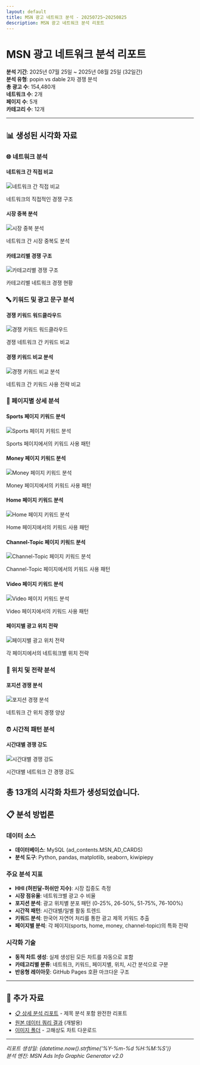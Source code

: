 ```yaml
---
layout: default
title: MSN 광고 네트워크 분석 - 20250725~20250825
description: MSN 광고 네트워크 분석 리포트
---
```


# MSN 광고 네트워크 분석 리포트

**분석 기간**: 2025년 07월 25일 ~ 2025년 08월 25일 (32일간)  
**분석 유형**: popin vs dable 2자 경쟁 분석  
**총 광고 수**: 154,480개  
**네트워크 수**: 2개  
**페이지 수**: 5개  
**카테고리 수**: 12개  

---

## 📊 생성된 시각화 자료


### 🌐 네트워크 분석

#### 네트워크 간 직접 비교

![네트워크 간 직접 비교](images/head_to_head_comparison_popin_vs_dable_2025-07-25_2025-08-25.png)

네트워크의 직접적인 경쟁 구조

#### 시장 중복 분석

![시장 중복 분석](images/market_overlap_analysis_popin_vs_dable_2025-07-25_2025-08-25.png)

네트워크 간 시장 중복도 분석

#### 카테고리별 경쟁 구조

![카테고리별 경쟁 구조](images/category_battleground_popin_vs_dable_2025-07-25_2025-08-25.png)

카테고리별 네트워크 경쟁 현황


### 🔤 키워드 및 광고 문구 분석

#### 경쟁 키워드 워드클라우드

![경쟁 키워드 워드클라우드](images/competitive_title_wordcloud_popin_vs_dable_2025-07-25_2025-08-25.png)

경쟁 네트워크 간 키워드 비교

#### 경쟁 키워드 비교 분석

![경쟁 키워드 비교 분석](images/competitive_keyword_comparison_popin_vs_dable_2025-07-25_2025-08-25.png)

네트워크 간 키워드 사용 전략 비교


### 📄 페이지별 상세 분석

#### Sports 페이지 키워드 분석

![Sports 페이지 키워드 분석](images/page_keywords_sports_popin-dable_2025-07-25_2025-08-25.png)

Sports 페이지에서의 키워드 사용 패턴

#### Money 페이지 키워드 분석

![Money 페이지 키워드 분석](images/page_keywords_money_popin-dable_2025-07-25_2025-08-25.png)

Money 페이지에서의 키워드 사용 패턴

#### Home 페이지 키워드 분석

![Home 페이지 키워드 분석](images/page_keywords_home_popin-dable_2025-07-25_2025-08-25.png)

Home 페이지에서의 키워드 사용 패턴

#### Channel-Topic 페이지 키워드 분석

![Channel-Topic 페이지 키워드 분석](images/page_keywords_channel-topic_popin-dable_2025-07-25_2025-08-25.png)

Channel-Topic 페이지에서의 키워드 사용 패턴

#### Video 페이지 키워드 분석

![Video 페이지 키워드 분석](images/page_keywords_video_popin-dable_2025-07-25_2025-08-25.png)

Video 페이지에서의 키워드 사용 패턴

#### 페이지별 광고 위치 전략

![페이지별 광고 위치 전략](images/page_position_strategies_dable_2025-07-25_2025-08-25.png)

각 페이지에서의 네트워크별 위치 전략


### 📍 위치 및 전략 분석

#### 포지션 경쟁 분석

![포지션 경쟁 분석](images/position_competition_popin_vs_dable_2025-07-25_2025-08-25.png)

네트워크 간 위치 경쟁 양상


### ⏰ 시간적 패턴 분석

#### 시간대별 경쟁 강도

![시간대별 경쟁 강도](images/time_competition_intensity_popin_vs_dable_2025-07-25_2025-08-25.png)

시간대별 네트워크 간 경쟁 강도


**총 13개의 시각화 차트가 생성되었습니다.**
---

## 📋 분석 방법론

### 데이터 소스
- **데이터베이스**: MySQL (ad_contents.MSN_AD_CARDS)
- **분석 도구**: Python, pandas, matplotlib, seaborn, kiwipiepy

### 주요 분석 지표
- **HHI (허핀달-허쉬만 지수)**: 시장 집중도 측정
- **시장 점유율**: 네트워크별 광고 수 비율  
- **포지션 분석**: 광고 위치별 분포 패턴 (0-25%, 26-50%, 51-75%, 76-100%)
- **시간적 패턴**: 시간대별/일별 활동 트렌드
- **키워드 분석**: 한국어 자연어 처리를 통한 광고 제목 키워드 추출
- **페이지별 분석**: 각 페이지(sports, home, money, channel-topic)의 특화 전략

### 시각화 기술
- **동적 차트 생성**: 실제 생성된 모든 차트를 자동으로 포함
- **카테고리별 분류**: 네트워크, 키워드, 페이지별, 위치, 시간 분석으로 구분
- **반응형 레이아웃**: GitHub Pages 호환 마크다운 구조

---

## 🔗 추가 자료

- [📋 상세 분석 리포트](./report.md) - 제목 분석 포함 완전한 리포트
- [원본 데이터 쿼리 결과](./raw_data_summary.json) (개발용)
- [이미지 폴더](./images/) - 고해상도 차트 다운로드

---

*리포트 생성일: {datetime.now().strftime('%Y-%m-%d %H:%M:%S')}*  
*분석 엔진: MSN Ads Info Graphic Generator v2.0*  
